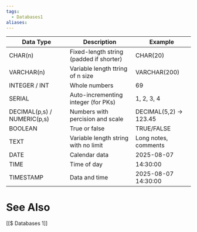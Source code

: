 ```yaml
---
tags:
  - Databases1
aliases:
---
```


| Data Type                   | Description                             | Example                |
| --------------------------- | --------------------------------------- | ---------------------- |
| CHAR(n)                     | Fixed-length string (padded if shorter) | CHAR(20)               |
| VARCHAR(n)                  | Variable length ttring of n size        | VARCHAR(200)           |
| INTEGER / INT               | Whole numbers                           | 69                     |
| SERIAL                      | Auto-incrementing integer (for PKs)     | 1, 2, 3, 4             |
| DECIMAL(p,s) / NUMERIC(p,s) | Numbers with percision and scale        | DECIMAL(5,2) -> 123.45 |
| BOOLEAN                     | True or false                           | TRUE/FALSE             |
| TEXT                        | Variable length string with no limit    | Long notes, comments   |
| DATE                        | Calendar data                           | 2025-08-07             |
| TIME                        | Time of day                             | 14:30:00               |
| TIMESTAMP                   | Data and time                           | 2025-08-07 14:30:00    |



# See Also
[[$ Databases 1]]
